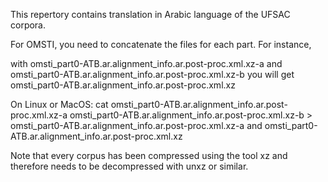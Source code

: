 This repertory contains translation in Arabic language of the UFSAC corpora.

For OMSTI, you need to concatenate the files for each part. For instance,

with omsti_part0-ATB.ar.alignment_info.ar.post-proc.xml.xz-a and omsti_part0-ATB.ar.alignment_info.ar.post-proc.xml.xz-b you will get omsti_part0-ATB.ar.alignment_info.ar.post-proc.xml.xz

On Linux or MacOS: cat omsti_part0-ATB.ar.alignment_info.ar.post-proc.xml.xz-a omsti_part0-ATB.ar.alignment_info.ar.post-proc.xml.xz-b > omsti_part0-ATB.ar.alignment_info.ar.post-proc.xml.xz-a and omsti_part0-ATB.ar.alignment_info.ar.post-proc.xml.xz

Note that every corpus has been compressed using the tool xz and therefore needs to be decompressed with unxz or similar.
